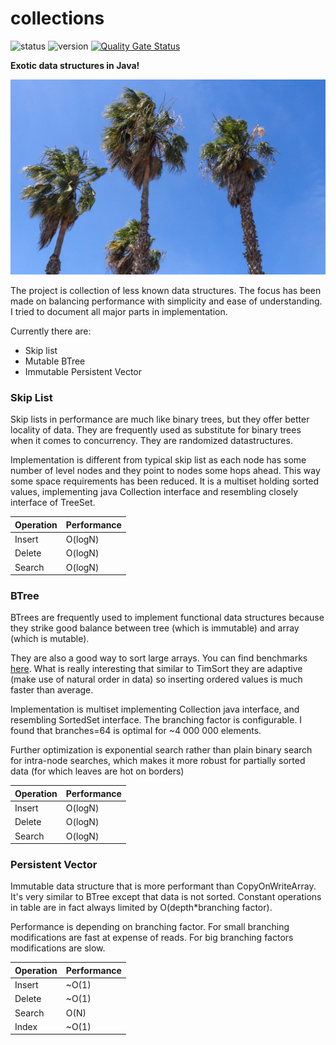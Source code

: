 # collections
![status](https://github.com/dgawlik/collections/actions/workflows/build.yml/badge.svg)
![version](https://img.shields.io/github/v/release/dgawlik/collections)
[![Quality Gate Status](https://sonarcloud.io/api/project_badges/measure?project=dgawlik_collections&metric=alert_status)](https://sonarcloud.io/dashboard?id=dgawlik_collections)

**Exotic data structures in Java!**

![photo](photo.jpg "Photo")

The project is collection of less known data structures. The focus has been made
on balancing performance with simplicity and ease
of understanding. I tried to document all major
parts in implementation.

Currently there are:
* Skip list
* Mutable BTree
* Immutable Persistent Vector


### Skip List

Skip lists in performance are much like binary trees,
but they offer better locality of data. They are frequently
used as substitute for binary trees when it comes to concurrency.
They are randomized datastructures.

Implementation is different from typical skip list as
each node has some number of level nodes and they point to
nodes some hops ahead. This way some space requirements has been
reduced. It is a multiset holding sorted values, implementing
java Collection interface and resembling closely interface of
TreeSet.

Operation | Performance
---|---
Insert | O(logN)
Delete | O(logN)
Search | O(logN)

### BTree

BTrees are frequently used to implement functional
data structures because they strike good balance between
tree (which is immutable) and array (which is mutable).

They are also a good way to sort large arrays. You can
find benchmarks [here](https://github.com/dgawlik/collections/blob/main/src/test/java/org/collections/btree/BTreePerformanceTest.java).
What is really interesting that similar to TimSort they are
adaptive (make use of natural order in data) so inserting ordered
values is much faster than average.

Implementation is multiset implementing Collection java interface,
and resembling SortedSet interface. The branching factor is configurable.
I found that branches=64 is optimal for ~4 000 000 elements.

Further optimization is exponential search rather than plain binary
search for intra-node searches, which makes it more robust for partially
sorted data (for which leaves are hot on borders)

Operation | Performance
---|---
Insert | O(logN)
Delete | O(logN)
Search | O(logN)

### Persistent Vector

Immutable data structure that is more performant than
CopyOnWriteArray. It's very similar to BTree except that
data is not sorted. Constant operations in table are in fact
always limited by O(depth*branching factor).

Performance is depending on branching factor. For small
branching modifications are fast at expense of reads. For big
branching factors modifications are slow.


Operation | Performance
---|---
Insert | ~O(1)
Delete | ~O(1)
Search | O(N)
Index | ~O(1)
